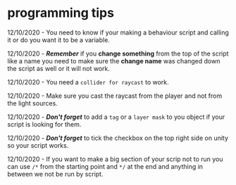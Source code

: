 # programming tips

12/10/2020 - You need to know if your making a behaviour script and calling it or do you want it to be a variable.

12/10/2020 - ***Remember*** if you **change something** from the top of the script like a name you need to make sure the **change name** was changed down the script as well or it will not work.

12/10/2020 - You need a `collider for raycast` to work.

12/10/2020 - Make sure you cast the raycast from the player and not from the light sources.

12/10/2020 - ***Don't forget*** to add a `tag` or a `layer mask` to you object if your script is looking for them.

12/10/2020 - ***Don't forget*** to tick the checkbox on the top right side on unity so your script works.

12/10/2020 - If you want to make a big section of your scrip not to run you can use `/*` from the starting point and `*/` at the end and anything in between we not be run by script. 
